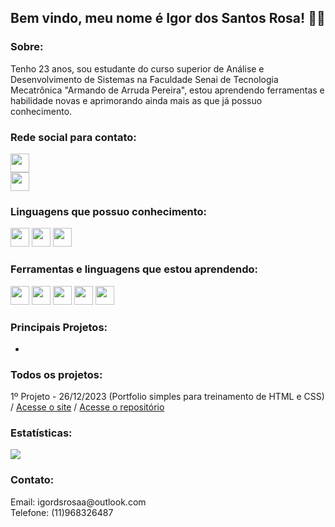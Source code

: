## Bem vindo, meu nome é Igor dos Santos Rosa! 🤙🏾
### Sobre:
Tenho 23 anos, sou estudante do curso superior de Análise e Desenvolvimento de Sistemas na Faculdade Senai de Tecnologia Mecatrônica "Armando de Arruda Pereira", estou aprendendo ferramentas e habilidade novas e aprimorando ainda mais as que já possuo conhecimento.

### Rede social para contato:
<div>
  <a href="https://www.linkedin.com/in/igordsrosa/" target="_blank">
    <img height="30px" src="https://img.shields.io/badge/LinkedIn-0077B5?style=for-the-badge&logo=linkedin&logoColor=white"/>
  </a>
  <br>
  <a href="mailto:igordsrosaa@outlook.com" target="_blank">
    <img height="30px" src="https://img.shields.io/badge/Microsoft_Outlook-0078D4?style=for-the-badge&logo=microsoft-outlook&logoColor=white"/>
  </a>
</div>

### Linguagens que possuo conhecimento:
<div style="display: inline_block">
  <img height="30px" src="https://img.shields.io/badge/HTML5-E34F26?style=for-the-badge&logo=html5&logoColor=white"/>
  <img height="30px" src="https://img.shields.io/badge/CSS3-1572B6?style=for-the-badge&logo=css3&logoColor=white"/>
  <img height="30px" src="https://img.shields.io/badge/JavaScript-F7DF1E?style=for-the-badge&logo=javascript&logoColor=black"/>
</div>

### Ferramentas e linguagens que estou aprendendo:
<div>
  <img height="30px" src="https://img.shields.io/badge/Bootstrap-563D7C?style=for-the-badge&logo=bootstrap&logoColor=white"/>
  <img height="30px" src="https://img.shields.io/badge/Sass-CC6699?style=for-the-badge&logo=sass&logoColor=white"/>
  <img height="30px" src="https://img.shields.io/badge/Tailwind_CSS-38B2AC?style=for-the-badge&logo=tailwind-css&logoColor=white"/>
  <img height="30px" src="https://img.shields.io/badge/React-20232A?style=for-the-badge&logo=react&logoColor=61DAFB"/>
  <img height="30px" src="https://img.shields.io/badge/TypeScript-007ACC?style=for-the-badge&logo=typescript&logoColor=white"/>
</div>

### Principais Projetos:

-

### Todos os projetos:
<div>
  1º Projeto - 26/12/2023 (Portfolio simples para treinamento de HTML e CSS) / 
  <a href="https://igordossrosa.github.io/portfolio-simples/" target="_blank">Acesse o site</a> /
  <a href="https://github.com/igordossrosa/portfolio-simples" target="_blank">Acesse o repositório</a>
</div>

### Estatísticas:
<div>
  <img src="https://github-readme-stats.vercel.app/api?username=igordossrosa&show_icons=true&theme=transparent">
</div>

### Contato:
<div>
Email: igordsrosaa@outlook.com<br>
Telefone: (11)968326487
</div>

          
